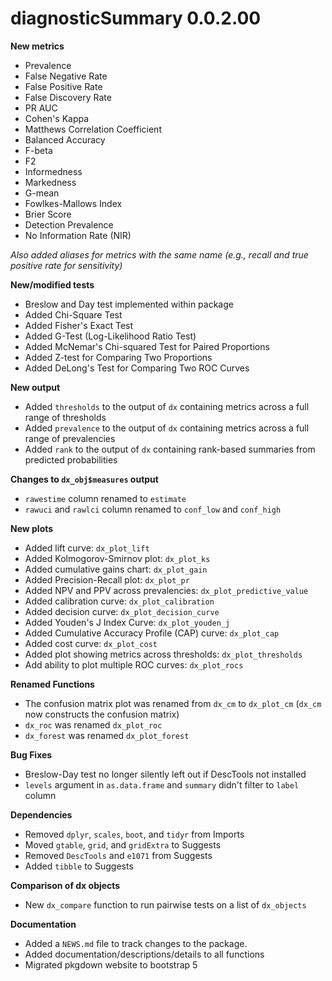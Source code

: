# diagnosticSummary 0.0.2.00

**New metrics**

* Prevalence
* False Negative Rate
* False Positive Rate
* False Discovery Rate
* PR AUC
* Cohen's Kappa
* Matthews Correlation Coefficient
* Balanced Accuracy
* F-beta
* F2
* Informedness
* Markedness
* G-mean
* Fowlkes-Mallows Index
* Brier Score
* Detection Prevalence
* No Information Rate (NIR)


*Also added aliases for metrics with the same name (e.g., recall and true positive rate for sensitivity)* 

**New/modified tests**

* Breslow and Day test implemented within package
* Added Chi-Square Test
* Added Fisher's Exact Test 
* Added G-Test (Log-Likelihood Ratio Test)
* Added McNemar's Chi-squared Test for Paired Proportions
* Added Z-test for Comparing Two Proportions
* Added DeLong's Test for Comparing Two ROC Curves


**New output**

* Added `thresholds` to the output of `dx` containing metrics across a full range of thresholds
* Added `prevalence` to the output of `dx` containing metrics across a full range of prevalencies
* Added `rank` to the output of `dx` containing rank-based summaries from predicted probabilities

**Changes to `dx_obj$measures` output**

* `rawestime` column renamed to `estimate`
* `rawuci` and `rawlci` column renamed to `conf_low` and `conf_high`

**New plots**

* Added lift curve: `dx_plot_lift`
* Added Kolmogorov-Smirnov plot: `dx_plot_ks`
* Added cumulative gains chart: `dx_plot_gain`
* Added Precision-Recall plot: `dx_plot_pr`
* Added NPV and PPV across prevalencies: `dx_plot_predictive_value`
* Added calibration curve: `dx_plot_calibration`
* Added decision curve: `dx_plot_decision_curve`
* Added Youden's J Index Curve: `dx_plot_youden_j`
* Added Cumulative Accuracy Profile (CAP) curve: `dx_plot_cap`
* Added cost curve: `dx_plot_cost`
* Added plot showing metrics across thresholds: `dx_plot_thresholds`
* Add ability to plot multiple ROC curves: `dx_plot_rocs`

**Renamed Functions**

* The confusion matrix plot was renamed from `dx_cm` to `dx_plot_cm` (`dx_cm` now constructs the confusion matrix)
* `dx_roc` was renamed `dx_plot_roc`
* `dx_forest` was renamed `dx_plot_forest`

**Bug Fixes**

* Breslow-Day test no longer silently left out if DescTools not installed
* `levels` argument in `as.data.frame` and `summary` didn't filter to `label` column

**Dependencies**

* Removed `dplyr`, `scales`, `boot`, and `tidyr` from Imports
* Moved `gtable`, `grid`, and `gridExtra` to Suggests
* Removed `DescTools` and `e1071` from Suggests
* Added `tibble` to Suggests

**Comparison of dx objects**

* New `dx_compare` function to run pairwise tests on a list of `dx_objects`

**Documentation**

* Added a `NEWS.md` file to track changes to the package.
* Added documentation/descriptions/details to all functions
* Migrated pkgdown website to bootstrap 5



